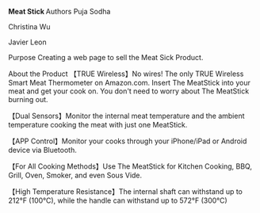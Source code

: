 <b>Meat Stick </b>
Authors
Puja Sodha

Christina Wu

Javier Leon

Purpose
Creating a web page to sell the Meat Sick Product.

About the Product
【TRUE Wireless】No wires! The only TRUE Wireless Smart Meat Thermometer on Amazon.com. Insert The MeatStick into your meat and get your cook on. You don't need to worry about The MeatStick burning out.

【Dual Sensors】Monitor the internal meat temperature and the ambient temperature cooking the meat with just one MeatStick.

【APP Control】Monitor your cooks through your iPhone/iPad or Android device via Bluetooth.

【For All Cooking Methods】Use The MeatStick for Kitchen Cooking, BBQ, Grill, Oven, Smoker, and even Sous Vide.

【High Temperature Resistance】The internal shaft can withstand up to 212°F (100°C), while the handle can withstand up to 572°F (300°C)

